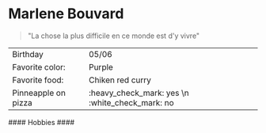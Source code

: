 # Marlene Bouvard #

>"La chose la plus difficile en ce monde est d'y vivre"
<table>
    <tr>
        <td> Birthday
        </td> 
        <td>05/06
        </td>
    </tr>
    <tr>
        <td> Favorite color:
        </td> 
        <td>Purple
        </td>
    </tr>
    <tr>
        <td> Favorite food: 
        </td> 
        <td> Chiken red curry
        </td>
    </tr>
    <tr>
        <td>Pinneapple on pizza
        </td>
        <td>    :heavy_check_mark:  yes
                \n
                :white_check_mark: no
        </td>
    </tr>
</table>
#### Hobbies ####